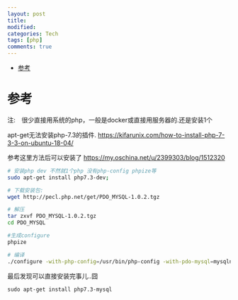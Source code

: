 ```yaml
---
layout: post
title:
modified:
categories: Tech
tags: [php]
comments: true
---
```


<!-- TOC -->

- [参考](#参考)

<!-- /TOC -->

# 参考

注:　很少直接用系统的php，一般是docker或直接用服务器的.还是安装1个

apt-get无法安装php-7.3的插件.
<https://kifarunix.com/how-to-install-php-7-3-3-on-ubuntu-18-04/>

参考这里方法后可以安装了
<https://my.oschina.net/u/2399303/blog/1512320>

```sh
# 安装php dev 不然就1个php 没有php-config phpize等
sudo apt-get install php7.3-dev;

# 下载安装包:
wget http://pecl.php.net/get/PDO_MYSQL-1.0.2.tgz

# 解压
tar zxvf PDO_MYSQL-1.0.2.tgz
cd PDO_MYSQL 

#生成configure
phpize

# 编译
./configure -with-php-config=/usr/bin/php-config -with-pdo-mysql=mysqlnd

```

最后发现可以直接安装完事儿..囧
```
sudo apt-get install php7.3-mysql
```